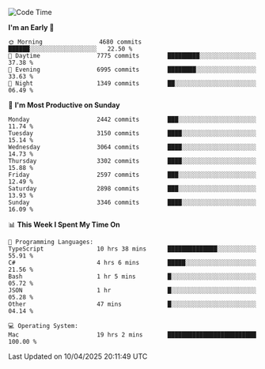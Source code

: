 <!--START_SECTION:waka-->
![Code Time](http://img.shields.io/badge/Code%20Time-4%2C996%20hrs%2058%20mins-blue)

**I'm an Early 🐤** 

```text
🌞 Morning                4680 commits        ██████░░░░░░░░░░░░░░░░░░░   22.50 % 
🌆 Daytime                7775 commits        █████████░░░░░░░░░░░░░░░░   37.38 % 
🌃 Evening                6995 commits        ████████░░░░░░░░░░░░░░░░░   33.63 % 
🌙 Night                  1349 commits        ██░░░░░░░░░░░░░░░░░░░░░░░   06.49 % 
```
📅 **I'm Most Productive on Sunday** 

```text
Monday                   2442 commits        ███░░░░░░░░░░░░░░░░░░░░░░   11.74 % 
Tuesday                  3150 commits        ████░░░░░░░░░░░░░░░░░░░░░   15.14 % 
Wednesday                3064 commits        ████░░░░░░░░░░░░░░░░░░░░░   14.73 % 
Thursday                 3302 commits        ████░░░░░░░░░░░░░░░░░░░░░   15.88 % 
Friday                   2597 commits        ███░░░░░░░░░░░░░░░░░░░░░░   12.49 % 
Saturday                 2898 commits        ███░░░░░░░░░░░░░░░░░░░░░░   13.93 % 
Sunday                   3346 commits        ████░░░░░░░░░░░░░░░░░░░░░   16.09 % 
```


📊 **This Week I Spent My Time On** 

```text
💬 Programming Languages: 
TypeScript               10 hrs 38 mins      ██████████████░░░░░░░░░░░   55.91 % 
C#                       4 hrs 6 mins        █████░░░░░░░░░░░░░░░░░░░░   21.56 % 
Bash                     1 hr 5 mins         █░░░░░░░░░░░░░░░░░░░░░░░░   05.72 % 
JSON                     1 hr                █░░░░░░░░░░░░░░░░░░░░░░░░   05.28 % 
Other                    47 mins             █░░░░░░░░░░░░░░░░░░░░░░░░   04.14 % 

💻 Operating System: 
Mac                      19 hrs 2 mins       █████████████████████████   100.00 % 
```


 Last Updated on 10/04/2025 20:11:49 UTC
<!--END_SECTION:waka-->
